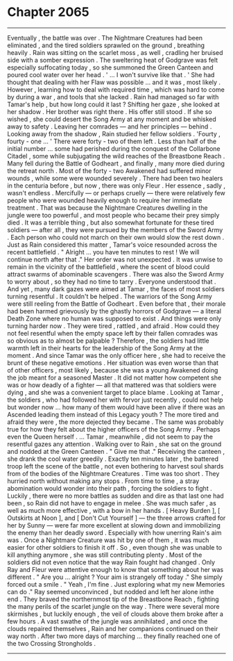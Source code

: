 
# Chapter 2065


---

Eventually , the battle was over . The Nightmare Creatures had been eliminated , and the tired soldiers sprawled on the ground , breathing heavily .
Rain was sitting on the scarlet moss , as well , cradling her bruised side with a somber expression . The sweltering heat of Godgrave was felt especially suffocating today , so she summoned the Green Canteen and poured cool water over her head .
' ... I won't survive like that . '
She had thought that dealing with her Flaw was possible … and it was , most likely . However , learning how to deal with required time , which was hard to come by during a war , and tools that she lacked .
Rain had managed so far with Tamar's help , but how long could it last ?
Shifting her gaze , she looked at her shadow .
Her brother was right there . His offer still stood . If she so wished , she could desert the Song Army at any moment and be whisked away to safety .
Leaving her comrades — and her principles — behind .
Looking away from the shadow , Rain studied her fellow soldiers .
'Fourty , fourty - one … '
There were forty - two of them left . Less than half of the initial number … some had perished during the conquest of the Collarbone Citadel , some while subjugating the wild reaches of the Breastbone Reach . Many fell during the Battle of Godheart , and finally , many more died during the retreat north .
Most of the forty - two Awakened had suffered minor wounds , while some were wounded severely . There had been two healers in the centuria before , but now , there was only Fleur . Her essence , sadly , wasn't endless .
Mercifully — or perhaps cruelly — there were relatively few people who were wounded heavily enough to require her immediate treatment . That was because the Nightmare Creatures dwelling in the jungle were too powerful , and most people who became their prey simply died .
It was a terrible thing , but also somewhat fortunate for these tired soldiers — after all , they were pursued by the members of the Sword Army . Each person who could not march on their own would slow the rest down .
Just as Rain considered this matter , Tamar's voice resounded across the recent battlefield .
" Alright … you have ten minutes to rest ! We will continue north after that ."
Her order was not unexpected . It was unwise to remain in the vicinity of the battlefield , where the scent of blood could attract swarms of abominable scavengers . There was also the Sword Army to worry about , so they had no time to tarry .
Everyone understood that . And yet , many dark gazes were aimed at Tamar , the faces of most soldiers turning resentful .
It couldn't be helped .
The warriors of the Song Army were still reeling from the Battle of Godheart . Even before that , their morale had been harmed grievously by the ghastly horrors of Godgrave — a literal Death Zone where no human was supposed to exist . And things were only turning harder now .
They were tired , rattled , and afraid .
How could they not feel resentful when the empty space left by their fallen comrades was so obvious as to almost be palpable ?
Therefore , the soldiers had little warmth left in their hearts for the leadership of the Song Army at the moment . And since Tamar was the only officer here , she had to receive the brunt of these negative emotions .
Her situation was even worse than that of other officers , most likely , because she was a young Awakened doing the job meant for a seasoned Master . It did not matter how competent she was or how deadly of a fighter — all that mattered was that soldiers were dying , and she was a convenient target to place blame .
Looking at Tamar , the soldiers , who had followed her with fervor just recently , could not help but wonder now … how many of them would have been alive if there was an Ascended leading them instead of this Legacy youth ?
The more tired and afraid they were , the more dejected they became .
The same was probably true for how they felt about the higher officers of the Song Army .
Perhaps even the Queen herself .
… Tamar , meanwhile , did not seem to pay the resentful gazes any attention . Walking over to Rain , she sat on the ground and nodded at the Green Canteen .
" Give me that ."
Receiving the canteen , she drank the cool water greedily .
Exactly ten minutes later , the battered troop left the scene of the battle , not even bothering to harvest soul shards from of the bodies of the Nightmare Creatures .
Time was too short .
They hurried north without making any stops . From time to time , a stray abomination would wonder into their path , forcing the soldiers to fight . Luckily , there were no more battles as sudden and dire as that last one had been , so Rain did not have to engage in melee .
She was much safer , as well as much more effective , with a bow in her hands .
[ Heavy Burden ], [ Outskirts at Noon ], and [ Don't Cut Yourself ] — the three arrows crafted for her by Sunny — were far more excellent at slowing down and immobilizing the enemy than her deadly sword . Especially with how unerring Rain's aim was . Once a Nightmare Creature was hit by one of them , it was much easier for other soldiers to finish it off .
So , even though she was unable to kill anything anymore , she was still contributing plenty .
Most of the soldiers did not even notice that the way Rain fought had changed . Only Ray and Fleur were attentive enough to know that something about her was different .
" Are you … alright ? Your aim is strangely off today ."
She simply forced out a smile .
" Yeah , I'm fine . Just exploring what my new Memories can do ."
Ray seemed unconvinced , but nodded and left her alone inthe end .
They braved the northernmost tip of the Breastbone Reach , fighting the many perils of the scarlet jungle on the way .
There were several more skirmishes , but luckily enough , the veil of clouds above them broke after a few hours . A vast swathe of the jungle was annihilated , and once the clouds repaired themselves , Rain and her companions continued on their way north .
After two more days of marching … they finally reached one of the two Crossing Strongholds .

---

